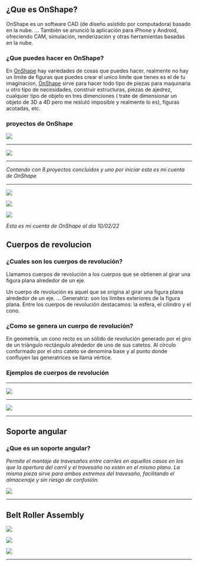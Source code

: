 ## ¿Que es OnShape?

OnShape es un software CAD (de diseño asistido por computadora) basado en la nube. ... También se anunció la aplicación para iPhone y Android, ofreciendo CAM, simulación, renderización y otras herramientas basadas en la nube.

### ¿Que puedes hacer en OnShape?

En [OnShape](https://www.onshape.com/en/) hay variedades de cosas que puedes hacer, realmente no hay un limite de figuras que puedes crear
el unico  limite que tienes es el de tu imaginacion, [OnShape](https://www.onshape.com/en/) sirve para hacer todo tipo de piezas para maquinaria u otro tipo de necesidades, construir estructuras, piezas de ajedrez, cualquier tipo de objeto en tres dimenciones ( trate de dimensionar un objeto de 3D a 4D pero me reslutó imposible y realmente lo es), figuras acotadas, etc. 

### proyectos de OnShape

![](https://github.com/Samael696/3D/blob/main/images/Captura%20de%20pantalla%20de%202022-01-20%2011-57-39.png?raw=true)

------

![](https://github.com/Samael696/3D/blob/main/images/Captura%20de%20pantalla%20de%202022-02-24%2013-49-50.png?raw=true)

------

*Contando con 8 proyectos concluidos y uno por iniciar esta es mi cuenta de OnShape*

---------------------

![](https://github.com/Samael696/3D/blob/main/images/Captura%20de%20pantalla%20de%202022-02-10%2010-56-24.png?raw=true)

![](https://github.com/Samael696/3D/blob/main/images/Captura%20de%20pantalla%20de%202022-02-10%2010-56-27.png?raw=true)

![](https://github.com/Samael696/3D/blob/main/images/Captura%20de%20pantalla%20de%202022-02-10%2010-56-28.png?raw=true)

*Esta es mi cuenta de OnShape al día 10/02/22*

## Cuerpos de revolucion

### ¿Cuales son los cuerpos de revolución?

Llamamos cuerpos de revolución a los cuerpos que se obtienen al girar una figura plana alrededor de un eje.

Un cuerpo de revolución es aquel que se origina al girar una figura plana alrededor de un eje. ... Generatriz: son los límites exteriores de la figura plana. Entre los cuerpos de revolución destacamos: la esfera, el cilindro y el cono.

### ¿Como se genera un cuerpo de revolución?

En geometría, un cono recto es un sólido de revolución generado por el giro de un triángulo rectángulo alrededor de uno de sus catetos. Al círculo conformado por el otro cateto se denomina base y al punto donde confluyen las generatrices se llama vértice.


### Ejemplos de cuerpos de revolución

---------------------

![](https://github.com/Samael696/3D/blob/main/images/Captura%20de%20pantalla%20de%202022-02-10%2011-53-57.png?raw=true)

---------------------

![](https://github.com/Samael696/3D/blob/main/images/Captura%20de%20pantalla%20de%202022-02-24%2013-49-50.png?raw=true)

---------------------

## Soporte angular

### ¿Que es un soporte angular?

*Permite el montaje de travesaños entre carriles en aquellos casos en los que la apertura del carril y el travesaño no estén en el mismo plano. La misma pieza sirve para ambos extremos del travesaño, facilitando el almacenaje y sin riesgo de confusión.*

![](https://github.com/Samael696/3D/blob/main/images/Captura%20de%20pantalla%20de%202022-02-10%2012-02-10.png?raw=true)

--------------------

## Belt Roller Assembly

![](https://github.com/Samael696/3D/blob/main/images/Captura%20de%20pantalla%20de%202022-02-15%2010-23-15.png?raw=true)

![](https://github.com/Samael696/3D/blob/main/images/Captura%20de%20pantalla%20de%202022-02-15%2010-23-19.png?raw=true)

![](https://github.com/Samael696/3D/blob/main/images/Captura%20de%20pantalla%20de%202022-02-15%2010-23-28.png?raw=true)


---------------------

































